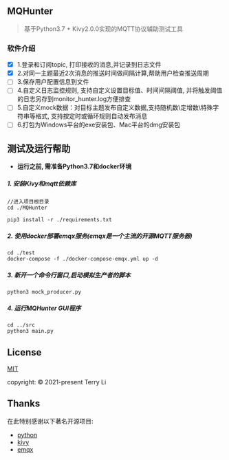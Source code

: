 ## MQHunter
> 基于Python3.7 + Kivy2.0.0实现的MQTT协议辅助测试工具

### 软件介绍
- [x] 1.登录和订阅topic, 打印接收的消息,并记录到日志文件
- [x] 2.对同一主题最近2次消息的推送时间做间隔计算,帮助用户检查推送周期
- [ ] 3.保存用户配置信息到文件
- [ ] 4.自定义日志监控规则, 支持自定义设置目标值、时间间隔阈值, 并将触发阈值的日志另存到monitor_hunter.log方便排查
- [ ] 5.自定义mock数据：对目标主题发布自定义数据,支持随机数\定增数\特殊字符串等格式, 支持按定时或循环规则自动发布消息
- [ ] 6.打包为Windows平台的exe安装包、Mac平台的dmg安装包

## 测试及运行帮助
- **运行之前, 需准备Python3.7和docker环境**
##### 1. 安装Kivy和mqtt依赖库

```shell
//进入项目根目录
cd ./MQHunter
```

```shell
pip3 install -r ./requirements.txt
```

##### 2. 使用docker部署emqx服务(emqx是一个主流的开源MQTT服务器)

```shell
cd ./test
docker-compose -f ./docker-compose-emqx.yml up -d
```

##### 3. 新开一个命令行窗口,启动模拟生产者的脚本

```shell
python3 mock_producer.py
```

##### 4. 运行MQHunter GUI程序
```shell
cd ../src
python3 main.py
```


## License
[MIT](https://github.com/WenJieLife/MQHunter/blob/main/LICENSE)

copyright: © 2021-present Terry Li

## Thanks
在此特别感谢以下著名开源项目:
- [python](https://github.com/python/cpython)
- [kivy](https://github.com/kivy)
- [emqx](https://github.com/emqx/emqx)